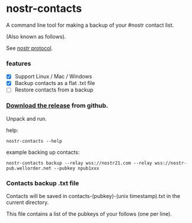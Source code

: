 nostr-contacts
===
A command line tool for making a backup of your #nostr contact list.

(Also known as follows).

See [*nostr* protocol](https://github.com/nostr-protocol).

### features

- [x] Support Linux / Mac / Windows
- [x] Backup contacts as a flat .txt file
- [ ] Restore contacts from a backup

### [Download the release](https://github.com/jeremyd/nostr-contacts/releases) from github.

Unpack and run.

help:
```
nostr-contacts --help
```

example backing up contacts:
```
nostr-contacts backup --relay wss://nostr21.com --relay wss://nostr-pub.wellorder.net --pubkey npub1xxx
```

### Contacts backup .txt file

Contacts will be saved in contacts-(pubkey)-(unix timestamp).txt in the current directory.

This file contains a list of the pubkeys of your follows (one per line).